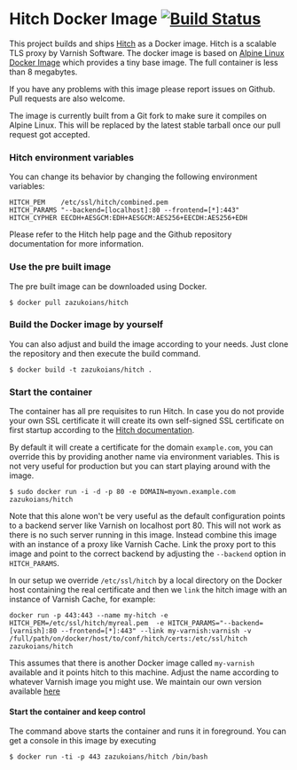 # Hitch Docker Image [![Build Status](https://travis-ci.org/zazukoians/docker-hitch.svg)](https://travis-ci.org/zazukoians/docker-hitch)

This project builds and ships [Hitch](https://github.com/varnish/hitch) as a Docker image. Hitch is a scalable TLS proxy by Varnish Software. The docker image is based on [Alpine Linux Docker Image](http://gliderlabs.viewdocs.io/docker-alpine/) which provides a tiny base image. The full container is less than 8 megabytes.

If you have any problems with this image please report issues on Github. Pull requests are also welcome.

The image is currently built from a Git fork to make sure it compiles on Alpine Linux. This will be replaced by the latest stable tarball once our pull request got accepted.

### Hitch environment variables

You can change its behavior by changing the following environment variables:

    HITCH_PEM    /etc/ssl/hitch/combined.pem
    HITCH_PARAMS "--backend=[localhost]:80 --frontend=[*]:443"
    HITCH_CYPHER EECDH+AESGCM:EDH+AESGCM:AES256+EECDH:AES256+EDH

Please refer to the Hitch help page and the Github repository documentation for more information. 

### Use the pre built image

The pre built image can be downloaded using Docker.

    $ docker pull zazukoians/hitch


### Build the Docker image by yourself

You can also adjust and build the image according to your needs. Just clone the repository and then execute the build command.

    $ docker build -t zazukoians/hitch .


### Start the container

The container has all pre requisites to run Hitch. In case you do not provide your own SSL certificate it will create its own self-signed SSL certificate on first startup according to the [Hitch documentation](https://github.com/varnish/hitch/blob/master/docs/certificates.md).

By default it will create a certificate for the domain `example.com`, you can override this by providing another name via environment variables. This is not very useful for production but you can start playing around with the image.

    $ sudo docker run -i -d -p 80 -e DOMAIN=myown.example.com zazukoians/hitch

Note that this alone won't be very useful as the default configuration points to a backend server like Varnish on localhost port 80. This will not work as there is no such server running in this image. Instead combine this image with an instance of a proxy like Varnish Cache. Link the proxy port to this image and point to the correct backend by adjusting the `--backend` option in `HITCH_PARAMS`.

In our setup we override `/etc/ssl/hitch` by a local directory on the Docker host containing the real certificate and then we `link` the hitch image with an instance of Varnish Cache, for example:

    docker run -p 443:443 --name my-hitch -e HITCH_PEM=/etc/ssl/hitch/myreal.pem  -e HITCH_PARAMS="--backend=[varnish]:80 --frontend=[*]:443" --link my-varnish:varnish -v /full/path/on/docker/host/to/conf/hitch/certs:/etc/ssl/hitch zazukoians/hitch

This assumes that there is another Docker image called `my-varnish` available and it points hitch to this machine. Adjust the name according to whatever Varnish image you might use. We maintain our own version available [here](https://github.com/zazukoians/docker-varnish) 

#### Start the container and keep control

The command above starts the container and runs it in foreground. You can get a console in this image by executing

    $ docker run -ti -p 443 zazukoians/hitch /bin/bash
